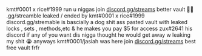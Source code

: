 kmt#0001 x rice#1999 run u niggas join [discord.gg/streams](https://discord.gg/streams) better vault 🤷‍♂️ .gg/streamble leaked / ended by kmt#0001 x rice#1999 discord.gg/stremable is bascially a dog shit ass pasted vault with leaked locks , sets , methods,etc & he makes you pay $5 for access zux#2641 his discord if any of you want dis nigga thought he would get away w leaking my shit 😭 anyways kmt#0001/jasiah was here join [discord.gg/streams](https://discord.gg/streams) best free vault frfr  

